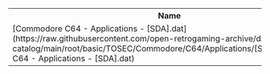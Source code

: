 <table>
<tr><th>Name</th><th>Size</th></tr>
<tr><td>[Commodore C64 - Applications - [SDA].dat](https://raw.githubusercontent.com/open-retrogaming-archive/dat-catalog/main/root/basic/TOSEC/Commodore/C64/Applications/[SDA]/Commodore C64 - Applications - [SDA].dat)</td><td>19285</td></tr>
</table>
